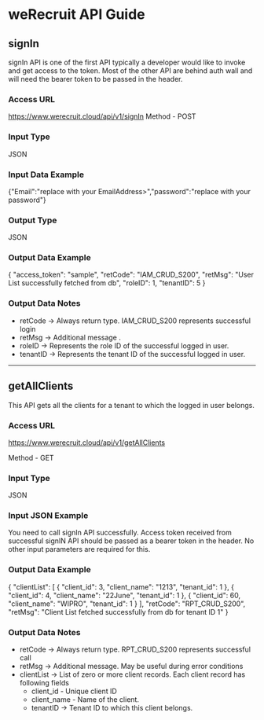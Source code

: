 # weRecruit API Guide

## signIn
signIn API is one of the first API typically a developer would like to invoke and get access to the token. Most of the other API are behind auth wall and will need the bearer token to be passed in the header.
### Access URL 
https://www.werecruit.cloud/api/v1/signIn
Method - POST

### Input Type
JSON 

### Input Data Example

{"Email":"replace with your EmailAddress>","password":"replace with your password"}

### Output Type
JSON

### Output Data Example

{
    "access_token": "sample",
    "retCode": "IAM_CRUD_S200",
    "retMsg": "User List successfully fetched from db",
    "roleID": 1,
    "tenantID": 5
}

### Output Data Notes

- retCode -> Always return type. IAM_CRUD_S200 represents successful login
- retMsg -> Additional message .
- roleID -> Represents the role ID of the successful logged in user.
- tenantID -> Represents the tenant ID of the successful logged in user.

***
## getAllClients
This API gets all the clients for a tenant to which the logged in user belongs. 

### Access URL 
https://www.werecruit.cloud/api/v1/getAllClients

Method - GET

### Input Type

JSON 
### Input JSON Example

You need to call signIn API successfully. Access token received from successful signIN API should be passed as a bearer token in the header. No other input parameters are required for this.

### Output Data Example

{
    "clientList": [
        {
            "client_id": 3,
            "client_name": "1213",
            "tenant_id": 1
        },
        {
            "client_id": 4,
            "client_name": "22June",
            "tenant_id": 1
        },
        {
            "client_id": 60,
            "client_name": "WIPRO",
            "tenant_id": 1
        }
    ],
    "retCode": "RPT_CRUD_S200",
    "retMsg": "Client List fetched successfully from db for tenant ID 1"
}

### Output Data Notes

- retCode -> Always return type. RPT_CRUD_S200 represents successful call
- retMsg -> Additional message. May be useful during error conditions
- clientList -> List of zero or more client records. Each client record has following fields
    - client_id - Unique client ID 
    - client_name - Name of the client.
    - tenantID -> Tenant ID to which this client belongs.

